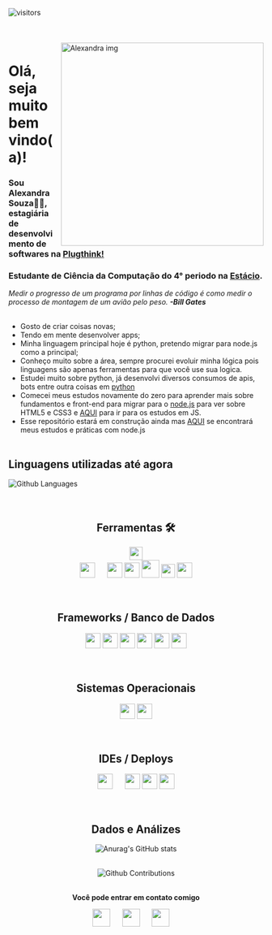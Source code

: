  ![visitors](http://estruyf-github.azurewebsites.net/api/VisitorHit?user=alexandrabsouz&repo=alexandrabsouz&countColorcountColor)
 <br><br><br><br>
<img src="https://github.com/alexandrabsouz/img/blob/main/img/alexandra_img.png" min-width="400px" max-width="400px" width="400px" align="right" alt="Alexandra img">

# Olá, seja muito bem vindo(a)!
### Sou Alexandra Souza👩‍💻, estagiária de desenvolvimento de softwares na [Plugthink!](https://plugthink.com/)
### Estudante de Ciência da Computação do 4° periodo na [Estácio](https://matriculas.estacio.br/ciencia-da-computacao#:~:text=O%20Curso%20Superior%20de%20bacharelado,nas%20pessoas%20e%20na%20sociedade.).
 _Medir o progresso de um programa por linhas de código é como medir o processo de montagem de um avião pelo peso. <b>-Bill Gates_</b>
 <br><br>
 
 - Gosto de criar coisas novas;
 - Tendo em mente desenvolver apps;
 - Minha linguagem principal hoje é python, pretendo migrar para node.js como a principal;
 - Conheço muito sobre a área, sempre procurei evoluir minha lógica pois linguagens são apenas ferramentas para que você use sua logica.
 - Estudei muito sobre python, já desenvolvi diversos consumos de apis, bots entre outra coisas em [python](https://github.com/alexandrabsouz/cursos-python)
 - Comecei meus estudos novamente do zero para aprender mais sobre fundamentos e front-end para migrar para o [node.js](https://github.com/alexandrabsouz/cursos-html-css.git) para ver sobre HTML5 e CSS3 e [AQUI](https://github.com/alexandrabsouz/cursos-js) para ir para os estudos em JS.
 - Esse repositório estará em construção ainda mas [AQUI](https://github.com/alexandrabsouz/cursos-node.js) se encontrará meus estudos e práticas com node.js
 <br><br>

## Linguagens utilizadas até agora
![Github Languages](https://github-readme-stats.vercel.app/api/top-langs/?username=alexandrabsouz&layout=compact&count_private=true&hide_border=true&theme=nightowl&show_icons=true)
<br><br><br>


<div align="center"><h2> Ferramentas 🛠 </h2><div> 
<div align="center">
  <img width=26 src="https://github.com/alexandrabsouz/alexandrabsouz/blob/main/img/logo-python.png"></a> <br>
  <img width=30 src="https://github.com/alexandrabsouz/alexandrabsouz/blob/main/img/icons8-logotipo-javascript-50.png"></a> &nbsp;&nbsp;&nbsp;&nbsp;
  <img width=30 src="https://github.com/alexandrabsouz/alexandrabsouz/blob/main/img/icons8-html-5-48.png"></a> 
  <img width=30 src="https://github.com/alexandrabsouz/alexandrabsouz/blob/main/img/icons8-css3-48.png"></a> 
  <img width=35 src="https://github.com/alexandrabsouz/alexandrabsouz/blob/main/img/logo-nodejs.png"></a> 
  <img width=27 src="https://github.com/alexandrabsouz/alexandrabsouz/blob/main/img/logo-typescript.png"></a> 
  <img width=30 src="https://github.com/alexandrabsouz/alexandrabsouz/blob/main/img/icons8-c-afiado-logotipo-2-48.png"></a> 
 </div>
 <br><br>


<div align="center"><h2> Frameworks / Banco de Dados  </h2><div> 
<div align="center">
  <img width=30 src="https://github.com/alexandrabsouz/alexandrabsouz/blob/main/img/logo-flask.png"></a> 
  <img width=30 src="https://github.com/alexandrabsouz/alexandrabsouz/blob/main/img/icons8-django-48.png"></a> 
  <img width=30 src="https://github.com/alexandrabsouz/alexandrabsouz/blob/main/img/icons8-bootstrap-48.png"></a>
  <img width=30 src="https://github.com/alexandrabsouz/alexandrabsouz/blob/main/img/logo-react.png"></a>
  <img width=30 src="https://github.com/alexandrabsouz/alexandrabsouz/blob/main/img/icons8-logo-mysql-48.png"></a> 
 <img width=30 src="https://github.com/alexandrabsouz/alexandrabsouz/blob/main/img/logo-postgresql.png"></a> 
 <div>
<br><br>
 

<div align="center"><h2> Sistemas Operacionais </h2><div> 
<div align="center">
 <img width=30 src="https://github.com/alexandrabsouz/alexandrabsouz/blob/main/img/icons8-linux-48.png"></a>
 <img width=30 src="https://github.com/alexandrabsouz/alexandrabsouz/blob/main/img/icons8-windows-10-48.png"></a>
</div>
<br><br>


<div align="center"><h2> IDEs / Deploys  </h2><div> 
<div align="center">
 <img width=30 src="https://github.com/alexandrabsouz/alexandrabsouz/blob/main/img/icons8-visual-studio-code-2019-48.png"></a> &nbsp;&nbsp;&nbsp;&nbsp;
 <img width=30 src="https://github.com/alexandrabsouz/alexandrabsouz/blob/main/img/icons8-pycharm-48.png"></a>
 <img width=30 src="https://github.com/alexandrabsouz/alexandrabsouz/blob/main/img/icons8-amazon-web-services-48.png"></a>
 <img width=30 src="https://github.com/alexandrabsouz/alexandrabsouz/blob/main/img/icons8-heroku-48.png"></a> 
</div>
<br><br>
 


 ## Dados e Análizes

 ![Anurag's GitHub stats](https://github-readme-stats.vercel.app/api?username=alexandrabsouz&hide_border=true&theme=nightowl&show_icons=true)
 <br><br>

 ![Github Contributions](https://github-readme-streak-stats.herokuapp.com/?user=alexandrabsouz&hide_border=true&theme=nightowl&show_icons=true)
 <br><br>


<p align="center"><b>Você pode entrar em contato comigo</b></p>

<p align="center">
 <a href="https://www.instagram.com/alexandrabsouz/"><img width=35 src="https://cdn.worldvectorlogo.com/logos/instagram-2-1.svg"></a> &nbsp;&nbsp;&nbsp;&nbsp; <a href="https://www.linkedin.com/in/alexandrabsouz/"><img width=35 src="https://cdn.worldvectorlogo.com/logos/linkedin-icon.svg"></a> &nbsp;&nbsp;&nbsp;&nbsp; <a href="https://api.whatsapp.com/send?phone=5593984232497&text=Que%20bacana!%20%C3%89%20um%20prazer%20receber%20voc%C3%AA%20aqui%20no%20WhatsApp.%20Estou%20%C3%A0%20sua%20disposi%C3%A7%C3%A3o."><img width=35 src="https://cdn.worldvectorlogo.com/logos/whatsapp-symbol.svg"></a> &nbsp;&nbsp;&nbsp;&nbsp;   
</p>





